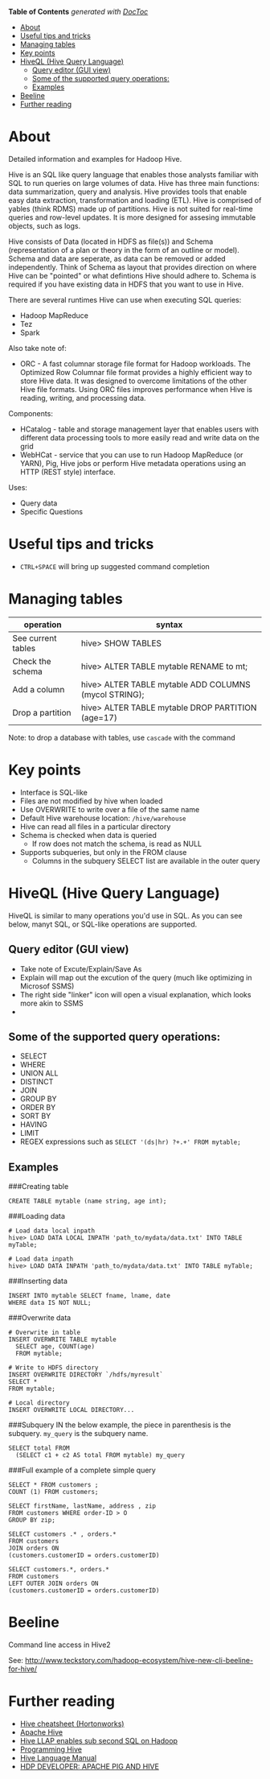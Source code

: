 <!-- START doctoc generated TOC please keep comment here to allow auto update -->
<!-- DON'T EDIT THIS SECTION, INSTEAD RE-RUN doctoc TO UPDATE -->
**Table of Contents**  *generated with [DocToc](https://github.com/thlorenz/doctoc)*

- [About](#about)
- [Useful tips and tricks](#useful-tips-and-tricks)
- [Managing tables](#managing-tables)
- [Key points](#key-points)
- [HiveQL (Hive Query Language)](#hiveql-hive-query-language)
  - [Query editor (GUI view)](#query-editor-gui-view)
  - [Some of the supported query operations:](#some-of-the-supported-query-operations)
  - [Examples](#examples)
- [Beeline](#beeline)
- [Further reading](#further-reading)

<!-- END doctoc generated TOC please keep comment here to allow auto update -->

# About

Detailed information and examples for Hadoop Hive.

Hive is an SQL like query language that enables those analysts familiar with SQL to run queries on large volumes of data.  Hive has three main functions: data summarization, query and analysis. Hive provides tools that enable easy data extraction, transformation and loading (ETL). Hive is comprised of yables (think RDMS) made up of partitions. Hive is not suited for real-time queries and row-level updates. It is more designed for assesing immutable objects, such as logs.

Hive consists of Data (located in HDFS as file(s)) and Schema (representation of a plan or theory in the form of an outline or model). Schema and data are seperate, as data can be removed or added independently. Think of Schema as layout that provides direction on where Hive can be "pointed" or what defintions Hive should adhere to. Schema is required if you have existing data in HDFS that you want to use in Hive.

There are several runtimes Hive can use when executing SQL queries:

* Hadoop MapReduce
* Tez
* Spark

Also take note of:

* ORC - A fast columnar storage file format for Hadoop workloads. The Optimized Row Columnar file format provides a highly efficient way to store Hive data. It was designed to overcome limitations of the other Hive file formats. Using ORC files improves performance when Hive is reading, writing, and processing data.

Components:

* HCatalog - table and storage management layer that enables users with different data processing tools  to more easily read and write data on the grid
* WebHCat - service that you can use to run Hadoop MapReduce (or YARN), Pig, Hive jobs or perform Hive metadata operations using an HTTP (REST style) interface.

Uses:

* Query data
* Specific Questions

# Useful tips and tricks

* `CTRL+SPACE` will bring up suggested command completion

# Managing tables

operation| syntax
---------|-----------
See current tables | hive> SHOW TABLES
Check the schema | hive> ALTER TABLE mytable RENAME to mt;
Add a column | hive> ALTER TABLE mytable ADD COLUMNS (mycol STRING);
Drop a partition | hive> ALTER TABLE mytable DROP PARTITION (age=17)

Note: to drop a database with tables, use `cascade` with the command

# Key points

* Interface is SQL-like
* Files are not modified by hive when loaded
* Use OVERWRITE to write over a file of the same name
* Default Hive warehouse location: `/hive/warehouse`
* Hive can read all files in a particular directory
* Schema is checked when data is queried
  * If row does not match the schema, is read as NULL
* Supports subqueries, but only in the FROM clause
  * Columns in the subquery SELECT list are available in the outer query

# HiveQL (Hive Query Language)

HiveQL is similar to many operations you'd use in SQL. As you can see below, manyt SQL, or SQL-like operations are supported.

## Query editor (GUI view)

* Take note of Excute/Explain/Save As
* Explain will map out the excution of the query (much like optimizing in Microsof SSMS)
* The right side "linker" icon will open a visual explanation, which looks more akin to SSMS
* 

## Some of the supported query operations:

* SELECT
* WHERE
* UNION ALL
* DISTINCT
* JOIN
* GROUP BY
* ORDER BY
* SORT BY
* HAVING
* LIMIT
* REGEX expressions such as `SELECT '(ds|hr) ?+.+' FROM mytable;`

## Examples

###Creating table
```
CREATE TABLE mytable (name string, age int);
```

###Loading data
```
# Load data local inpath
hive> LOAD DATA LOCAL INPATH 'path_to/mydata/data.txt' INTO TABLE myTable;

# Load data inpath
hive> LOAD DATA INPATH 'path_to/mydata/data.txt' INTO TABLE myTable;
```

###Inserting data
```
INSERT INTO mytable SELECT fname, lname, date 
WHERE data IS NOT NULL;
```

###Overwrite data
```
# Overwrite in table
INSERT OVERWRITE TABLE mytable 
  SELECT age, COUNT(age) 
  FROM mytable;
  
# Write to HDFS directory
INSERT OVERWRITE DIRECTORY `/hdfs/myresult`
SELECT *
FROM mytable;

# Local directory
INSERT OVERWRITE LOCAL DIRECTORY...
```

###Subquery
IN the below example, the piece in parenthesis is the subquery. `my_query` is the subquery name.
```
SELECT total FROM
  (SELECT c1 + c2 AS total FROM mytable) my_query
```

###Full example of a complete simple query

```
SELECT * FROM customers ; 
COUNT (1) FROM customers; 

SELECT firstName, lastName, address , zip 
FROM customers WHERE order-ID > O 
GROUP BY zip; 

SELECT customers .* , orders.* 
FROM customers 
JOIN orders ON 
(customers.customerID = orders.customerID) 

SELECT customers.*, orders.*
FROM customers 
LEFT OUTER JOIN orders ON 
(customers.customerID = orders.customerID) 
```

# Beeline

Command line access in Hive2

See: http://www.teckstory.com/hadoop-ecosystem/hive-new-cli-beeline-for-hive/

# Further reading

* [Hive cheatsheet (Hortonworks)](http://hortonworks.com/blog/hive-cheat-sheet-for-sql-users/)
* [Apache Hive](http://hortonworks.com/hadoop/hive/)
* [Hive LLAP enables sub second SQL on Hadoop](http://hortonworks.com/blog/llap-enables-sub-second-sql-hadoop/)
* [Programming Hive](http://www.amazon.com/Programming-Hive-Edward-Capriolo/dp/1449319335/ref=sr_1_3?ie=UTF8&qid=1456009871&sr=8-3&keywords=apache+hive)
* [Hive Language Manual]()
* [HDP DEVELOPER: APACHE PIG AND HIVE](http://hortonworks.com/training/class/hadoop-2-data-analysis-pig-hive/)
